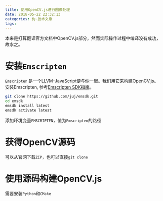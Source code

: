 ```yaml
---
title: 使用OpenCV.js进行图像处理
date: 2018-05-22 22:32:13
categories: 伪·技术文章
tags:
---
```

本来是打算翻译官方文档中OpenCV.js部分，然而实际操作过程中编译没有成功，故水之。
<!--more-->

# 安装`Emscripten`
`Emscripten` 是一个LLVM-JavaScript便与你一起。我们用它来构建OpenCV.js。
安装Emscripten, 参考[Emscripten SDK指南]()。

```bash
git clone https://github.com/juj/emsdk.git
cd emsdk
emsdk install latest
emsdk activate latest
```

添加环境变量`EMSCRIPTEN`，值为`Emscripten`的路径

# 获得OpenCV源码
可以从官网下载`ZIP`，也可以直接`git clone`


# 使用源码构建OpenCV.js
需要安装`Python`和`CMake`
